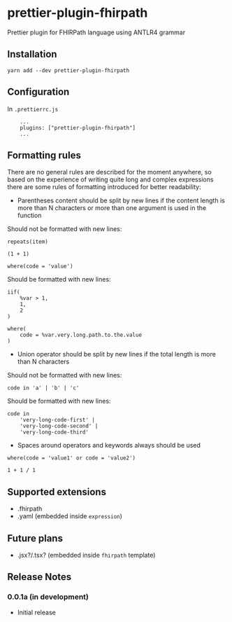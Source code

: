 # prettier-plugin-fhirpath

Prettier plugin for FHIRPath language using ANTLR4 grammar

## Installation

```
yarn add --dev prettier-plugin-fhirpath
```

## Configuration

In `.prettierrc.js`
```
    ...
    plugins: ["prettier-plugin-fhirpath"]
    ...
```

## Formatting rules

There are no general rules are described for the moment anywhere, so based on the experience of writing 
quite long and complex expressions there are some rules of formatting introduced for better readability:


- Parentheses content should be split by new lines if the content length is more than N characters  or more than one argument is used in the function

Should not be formatted with new lines:
```fhirpath
repeats(item)

(1 + 1)

where(code = 'value')
```

Should be formatted with new lines:
```fhirpath
iif(
    %var > 1,
    1,
    2
)

where(
    code = %var.very.long.path.to.the.value
)
```

- Union operator should be split by new lines if the total length is more than N characters

Should not be formatted with new lines:
```fhirpath
code in 'a' | 'b' | 'c'
```

Should be formatted with new lines:
```fhirpath
code in 
    'very-long-code-first' | 
    'very-long-code-second' | 
    'very-long-code-third'
```

- Spaces around operators and keywords always should be used

```fhirpath
where(code = 'value1' or code = 'value2')

1 + 1 / 1
```

## Supported extensions

- .fhirpath
- .yaml (embedded inside `expression`)


## Future plans
- .jsx?/.tsx? (embedded inside `fhirpath` template)


## Release Notes

### 0.0.1a (in development)

- Initial release
